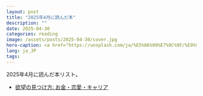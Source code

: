 ```yaml
---
layout: post
title: "2025年4月に読んだ本"
description: ""
date: 2025-04-30
categories: reading
image: /assets/posts/2025-04-30/cover.jpg
hero-caption: <a href="https://unsplash.com/ja/%E5%86%99%E7%9C%9F/%E9%96%8B%E3%81%84%E3%81%9F%E6%9C%AC%E3%81%AE%E9%9A%A3%E3%81%AB%E4%B8%80%E6%9D%AF%E3%81%AE%E3%82%B3%E3%83%BC%E3%83%92%E3%83%BC-pUk5lhLyHTg?utm_content=creditCopyText&utm_medium=referral&utm_source=unsplash">Unsplash</a>の<a href="https://unsplash.com/ja/@elin_mel?utm_content=creditCopyText&utm_medium=referral&utm_source=unsplash">Elin Melaas</a>が撮影した写真
lang: ja_JP
tags:
---
```


2025年4月に読んだ本リスト。

- [欲望の見つけ方: お金・恋愛・キャリア](https://amzn.asia/d/7tSGCDF)